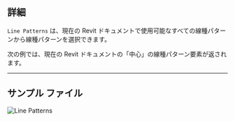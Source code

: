 ## 詳細
`Line Patterns` は、現在の Revit ドキュメントで使用可能なすべての線種パターンから線種パターンを選択できます。

次の例では、現在の Revit ドキュメントの「中心」の線種パターン要素が返されます。
___
## サンプル ファイル

![Line Patterns](./DSRevitNodesUI.LinePatterns_img.jpg)
